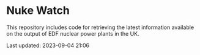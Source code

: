 # Nuke Watch

This repository includes code for retrieving the latest information available on the output of EDF nuclear power plants in the UK.

Last updated: 2023-09-04 21:06